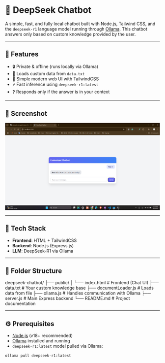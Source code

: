 # 🧠 DeepSeek Chatbot

A simple, fast, and fully local chatbot built with Node.js, Tailwind CSS, and the `deepseek-r1` language model running through [Ollama](https://ollama.com/). This chatbot answers only based on custom knowledge provided by the user.

---

## 🚀 Features

- 🔒 Private & offline (runs locally via Ollama)
- 📄 Loads custom data from `data.txt`
- 💬 Simple modern web UI with TailwindCSS
- ⚡ Fast inference using `deepseek-r1:latest`
- ❓ Responds only if the answer is in your context

---

## 📸 Screenshot

![Chatbot Screenshot](./screenshot.png)

---

## 🧰 Tech Stack

- **Frontend**: HTML + TailwindCSS
- **Backend**: Node.js (Express.js)
- **LLM**: DeepSeek-R1 via Ollama

---

## 📁 Folder Structure
deepseek-chatbot/
├── public/
│ └── index.html # Frontend (Chat UI)
├── data.txt # Your custom knowledge base
├── documentLoader.js # Loads data from file
├── ollama.js # Handles communication with Ollama
├── server.js # Main Express backend
└── README.md # Project documentation

---

## ⚙️ Prerequisites

- [Node.js](https://nodejs.org/) (v18+ recommended)
- [Ollama](https://ollama.com/) installed and running
- `deepseek-r1:latest` model pulled via Ollama:

```bash
ollama pull deepseek-r1:latest
